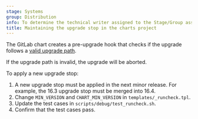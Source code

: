 ```yaml
---
stage: Systems
group: Distribution
info: To determine the technical writer assigned to the Stage/Group associated with this page, see https://handbook.gitlab.com/handbook/product/ux/technical-writing/#assignments
title: Maintaining the upgrade stop in the charts project
---
```


The GitLab chart creates a pre-upgrade hook that checks if the upgrade follows a
[valid upgrade path](https://docs.gitlab.com/update/#upgrade-paths).

If the upgrade path is invalid, the upgrade will be aborted.

To apply a new upgrade stop:

1. A new upgrade stop must be applied in the next minor release. For example, the 16.3 upgrade stop must be merged into 16.4.
1. Change `MIN_VERSION` and `CHART_MIN_VERSION` in `templates/_runcheck.tpl`.
1. Update the test cases in `scripts/debug/test_runcheck.sh`.
1. Confirm that the test cases pass.
